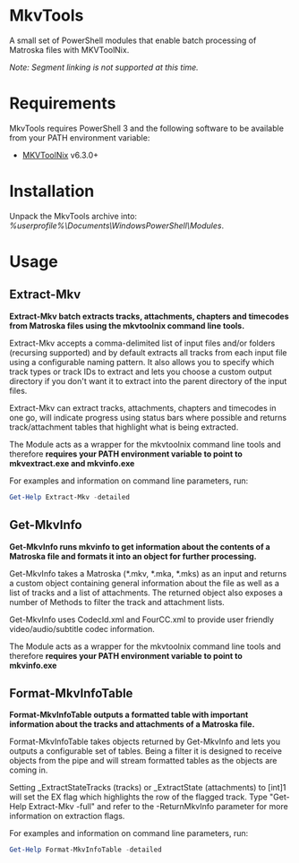 MkvTools
========

A small set of PowerShell modules that enable batch processing of Matroska files with  MKVToolNix.

_Note: Segment linking is not supported at this time._

Requirements
============

MkvTools requires PowerShell 3 and the following software to be available from your PATH environment variable:

* [MKVToolNix](http://www.bunkus.org/videotools/mkvtoolnix/) v6.3.0+

Installation
============

Unpack the MkvTools archive into: _%userprofile%\Documents\WindowsPowerShell\Modules_.

Usage
=====

Extract-Mkv
-----------

**Extract-Mkv batch extracts tracks, attachments, chapters and timecodes from Matroska files using the mkvtoolnix command line tools.**


Extract-Mkv accepts a comma-delimited list of input files and/or folders (recursing supported) and by default extracts all tracks from each input file using a configurable naming pattern.
It also allows you to specify which track types or track IDs to extract and lets you choose a custom output directory if you don't want it to extract into the parent directory of the input files.

Extract-Mkv can extract tracks, attachments, chapters and timecodes in one go, will indicate progress using status bars where possible and returns track/attachment tables that highlight what is being extracted. 

The Module acts as a wrapper for the mkvtoolnix command line tools and therefore **requires your PATH environment variable to point to mkvextract.exe and mkvinfo.exe**

For examples and information on command line parameters, run:

```PowerShell
Get-Help Extract-Mkv -detailed
```

Get-MkvInfo
-----------

**Get-MkvInfo runs mkvinfo to get information about the contents of a Matroska file and formats it into an object for further processing.**

Get-MkvInfo takes a Matroska (*.mkv, *.mka, *.mks) as an input and returns a custom object containing general information about the file as well as a list of tracks and a list of attachments.
The returned object also exposes a number of Methods to filter the track and attachment lists.

Get-MkvInfo uses CodecId.xml and FourCC.xml to provide user friendly video/audio/subtitle codec information.

The Module acts as a wrapper for the mkvtoolnix command line tools and therefore **requires your PATH environment variable to point to mkvinfo.exe**


Format-MkvInfoTable
-------------------

**Format-MkvInfoTable outputs a formatted table with important information about the tracks and attachments of a Matroska file.**

Format-MkvInfoTable takes objects returned by Get-MkvInfo and lets you outputs a configurable set of tables.
Being a filter it is designed to receive objects from the pipe
and will stream formatted tables as the objects are coming in.

Setting _ExtractStateTracks (tracks) or _ExtractState (attachments) to [int]1 will set the EX flag
which highlights the row of the flagged track.
Type "Get-Help Extract-Mkv -full" and refer to the -ReturnMkvInfo parameter for more information on extraction flags.

For examples and information on command line parameters, run:

```PowerShell
Get-Help Format-MkvInfoTable -detailed
```